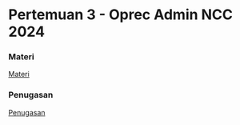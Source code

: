 # Pertemuan 3 - Oprec Admin NCC 2024

### Materi
[Materi](Materi.md)
### Penugasan
[Penugasan](Tugas.md)
